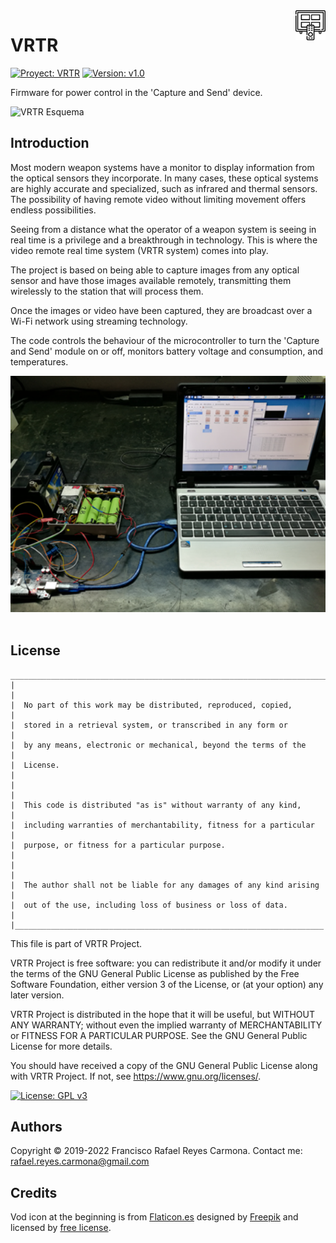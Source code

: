 <img src="img/vod.png" width=48 height=48 align="right">

# VRTR #

[![Proyect: VRTR](https://img.shields.io/badge/Project-VRTR-red?style=for-the-badge&logo=arduino)](README.md)
[![Version: v1.0](https://img.shields.io/badge/Version-v1.0-blue?style=for-the-badge&logo=v)]()

 Firmware for power control in the 'Capture and Send' device.

 <img alt="VRTR Esquema" src="img/VRTR_esquemático.png" width="760">&nbsp;

 ## Introduction

Most modern weapon systems have a monitor to display information from the optical sensors they incorporate. In many cases, these optical systems are highly accurate and specialized, such as infrared and thermal sensors. The possibility of having remote video without limiting movement offers endless possibilities.

Seeing from a distance what the operator of a weapon system is seeing in real time is a privilege and a breakthrough in technology. This is where the video remote real time system (VRTR system) comes into play.

The project is based on being able to capture images from any optical sensor and have those images available remotely, transmitting them wirelessly to the station that will process them.

Once the images or video have been captured, they are broadcast over a Wi-Fi network using streaming technology.

The code controls the behaviour of the microcontroller to turn the 'Capture and Send' module on or off, monitors battery voltage and consumption, and temperatures.

 <img alt="VRTR Capture and Send module" src="img/Imagen1.png" width="760">&nbsp;

 ## License
```
_______________________________________________________________________
|                                                                     |
|  No part of this work may be distributed, reproduced, copied,       |
|  stored in a retrieval system, or transcribed in any form or        |
|  by any means, electronic or mechanical, beyond the terms of the    |
|  License.                                                           |
|                                                                     |
|  This code is distributed "as is" without warranty of any kind,     |
|  including warranties of merchantability, fitness for a particular  |
|  purpose, or fitness for a particular purpose.                      |
|                                                                     |
|  The author shall not be liable for any damages of any kind arising |
|  out of the use, including loss of business or loss of data.        |
|_____________________________________________________________________|
```

This file is part of VRTR Project.

VRTR Project is free software: you can redistribute it and/or modify it under the terms of the GNU General Public License as published by the Free Software Foundation, either version 3 of the License, or
(at your option) any later version.

VRTR Project is distributed in the hope that it will be useful, but WITHOUT ANY WARRANTY; without even the implied warranty of MERCHANTABILITY or FITNESS FOR A PARTICULAR PURPOSE.  See the GNU General Public License for more details.

You should have received a copy of the GNU General Public License along with VRTR Project.  If not, see <https://www.gnu.org/licenses/>.


[![License: GPL v3](https://img.shields.io/badge/License-GPLv3-blue.svg)](LICENSE)

## Authors

Copyright © 2019-2022 Francisco Rafael Reyes Carmona.
Contact me: rafael.reyes.carmona@gmail.com

## Credits

Vod icon at the beginning is from [Flaticon.es](https://www.flaticon.es) designed by [Freepik](https://www.flaticon.es/autores/freepik) and licensed by [free license](images/license.pdf).